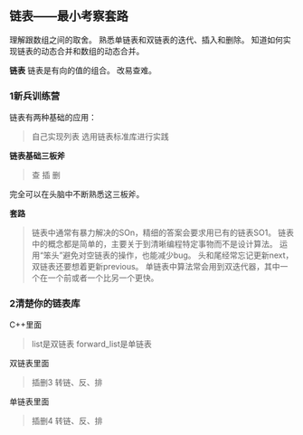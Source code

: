## 链表——最小考察套路

理解跟数组之间的取舍。
熟悉单链表和双链表的迭代、插入和删除。
知道如何实现链表的动态合并和数组的动态合并。

**链表**
链表是有向的值的组合。
改易查难。


### 1新兵训练营
链表有两种基础的应用：
>自己实现列表
>选用链表标准库进行实践

**链表基础三板斧**
>查
>插
>删

完全可以在头脑中不断熟悉这三板斧。


**套路**
>链表中通常有暴力解决的SOn，精细的答案会要求用已有的链表SO1。
>链表中的概念都是简单的，主要关于到清晰编程特定事物而不是设计算法。
>运用“笨头”避免对空链表的操作，也能减少bug。
>头和尾经常忘记更新next，双链表还要想着更新previous。
>单链表中算法常会用到双迭代器，其中一个在一个前或者一个比另一个更快。



### 2清楚你的链表库
C++里面
>list是双链表
>forward_list是单链表

双链表里面
>插删3
>转链、反、排

单链表里面
>插删4
>转链、反、排

























